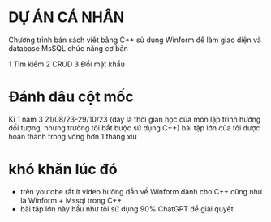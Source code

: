 # DỰ ÁN CÁ NHÂN
Chương trình bán sách 
viết bằng C++ sử dụng Winform để làm giao diện và database MsSQL
chức năng cơ bản

1 Tìm kiếm
2 CRUD
3 Đổi mật khẩu


# Đánh dâu cột mốc
Kì 1 năm 3 21/08/23-29/10/23 (đây là thời gian học của môn lập trình hướng đối tượng, nhưng trường tôi bắt buộc sử dụng C++)
bài tập lớn của tôi được hoàn thành trong vòng hơn 1 tháng xíu
# khó khăn lúc đó
- trên youtobe rất ít video hưỡng dẫn về Winform dành cho C++ cũng như là Winform + Mssql trong C++
- bài tập lớn này hầu như tôi sử dụng 90% ChatGPT để giải quyết
